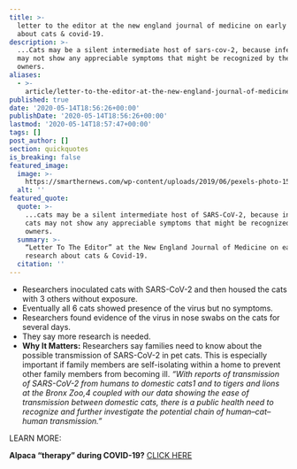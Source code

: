 ```yaml
---
title: >-
  letter to the editor at the new england journal of medicine on early research
  about cats & covid-19.
description: >-
  ...Cats may be a silent intermediate host of sars-cov-2, because infected cats
  may not show any appreciable symptoms that might be recognized by their
  owners.
aliases:
  - >-
    article/letter-to-the-editor-at-the-new-england-journal-of-medicine-after-an-initial-study-on-cats-covid-19/
published: true
date: '2020-05-14T18:56:26+00:00'
publishDate: '2020-05-14T18:56:26+00:00'
lastmod: '2020-05-14T18:57:47+00:00'
tags: []
post_author: []
section: quickquotes
is_breaking: false
featured_image:
  image: >-
    https://smarthernews.com/wp-content/uploads/2019/06/pexels-photo-1576193.jpeg
  alt: ''
featured_quote:
  quote: >-
    ...cats may be a silent intermediate host of SARS-CoV-2, because infected
    cats may not show any appreciable symptoms that might be recognized by their
    owners.
  summary: >-
    “Letter To The Editor” at the New England Journal of Medicine on early
    research about cats & Covid-19.
  citation: ''
---
```

*   Researchers inoculated cats with SARS-CoV-2 and then housed the cats with 3 others without exposure.
*   Eventually all 6 cats showed presence of the virus but no symptoms.
*   Researchers found evidence of the virus in nose swabs on the cats for several days.
*   They say more research is needed.
*   **Why It Matters:** Researchers say families need to know about the possible transmission of SARS-CoV-2 in pet cats. This is especially important if family members are self-isolating within a home to prevent other family members from becoming ill. _“With reports of transmission of SARS-CoV-2 from humans to domestic cats1 and to tigers and lions at the Bronx Zoo,4 coupled with our data showing the ease of transmission between domestic cats, there is a public health need to recognize and further investigate the potential chain of human–cat–human transmission.”_

LEARN MORE:

**Alpaca “therapy” during COVID-19?** [CLICK HERE](\"https://smarthernews.com/article/linkedin-regional-sales-manager-heather-sloven-who-booked-time-with-an-alpaca-for-a-team-conference-call-its-a-trend-folks/\")